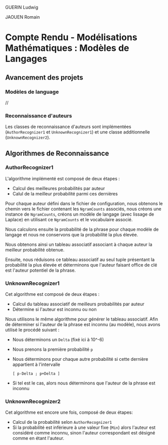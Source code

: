 GUERIN Ludwig

JAOUEN Romain



# Compte Rendu - Modélisations Mathématiques : Modèles de Langages

## Avancement des projets

### Modèles de language

//

### Reconnaissance d'auteurs

Les classes de reconnaissance d'auteurs sont implémentées (`AuthorRecognizer1` et `UnknownRecognizer1`) et une classe additionnelle (`UnknownRecognizer2`).

## Algorithmes de Reconnaissance

### AuthorRecognizer1

L'algorithme implémenté est composé de deux étapes :

- Calcul des meilleures probabilités par auteur
- Calul de la meilleur probabilité parmi ces dernières

Pour chaque auteur défini dans le fichier de configuration,  nous obtenons le chemin vers le fichier contenant les `NgramCounts` associés, nous créons une instance de `NgramCounts`, créons un modèle de langage (avec lissage de Laplace) en utilisant ce `NgramCounts` et le vocabulaire associé.

Nous calculons ensuite la probabilité de la phrase pour chaque modèle de langage et nous ne conservons que la probabilité la plus élevée.

Nous obtenons ainsi un tableau associatif associant à chaque auteur la meilleur probabilité obtenue.

Ensuite, nous réduisons ce tableau associatif au seul tuple présentant la probabilité la plus élevée et déterminons que l'auteur faisant office de clé est l'auteur potentiel de la phrase.

### UnknownRecognizer1

Cet algorithme est composé de deux étapes :

* Calcul du tableau associatif de meilleurs probabilités par auteur
* Détermine si l'auteur est inconnu ou non

Nous utilisons le même algorithme pour générer le tableau associatif. Afin de déterminer si l'auteur de la phrase est inconnu (au modèle), nous avons utilisé le procédé suivant :

* Nous déterminons un `Delta` (fixé ici à 10^-6)

* Nous prenons la première probabilité `p`

* Nous déterminons pour chaque autre probabilité si cette dernière appartient à l'intervalle

   `[ p-Delta ; p+Delta ]`

* Si tel est le cas, alors nous déterminons que l'auteur de la phrase est inconnu



### UnknownRecognizer2

Cet algorithme est encore une fois, composé de deux étapes:

* Calcul de la probabilité selon `AuthorRecognizer1`
* Si la probabilité est inférieure à une valeur fixe (`Min`) alors l'auteur est considéré comme inconnu, sinon l'auteur correspondant est désigné comme en étant l'auteur.
